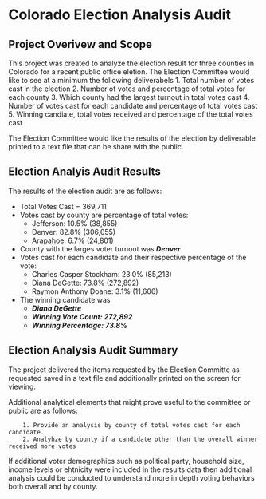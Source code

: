 #  **Colorado Election Analysis Audit**

## Project Overivew and Scope

This project was created to analyze the election result for three counties in Colorado for a recent public office eletion.  The Election Committee would like to see at a minimum the following deliverabels
        1. Total number of votes cast in the election
        2. Number of votes and percentage of total votes for each county
        3. Which county had the largest turnout in total votes cast
        4. Number of votes cast for each candidate and percentage of total votes cast
        5. Winning candiate, total votes received and percentage of the total votes cast

The Election Committee would like the results of the election by deliverable printed to a text file that can be share with the public.

## Election Analyis Audit Results

The results of the election audit are as follows:
- Total Votes Cast = 369,711
- Votes cast by county are percentage of total votes:
    + Jefferson: 10.5% (38,855)
    + Denver: 82.8% (306,055)
    + Arapahoe: 6.7% (24,801)
- County with the larges voter turnout was ***Denver***
- Votes cast for each candidate and their respective percentage of the vote:
    * Charles Casper Stockham: 23.0% (85,213)
    * Diana DeGette: 73.8% (272,892)
    * Raymon Anthony Doane: 3.1% (11,606)
- The winning candidate was
    * ***Diana DeGette***
    * ***Winning Vote Count: 272,892***
    * ***Winning Percentage: 73.8%***

## Election Analysis Audit Summary

The project delivered the items requested by the Election Committe as requested saved in a text file and additionally printed on the screen for viewing.  

Additional analytical elements that might prove useful to the committee or public are as follows:

        1. Provide an analysis by county of total votes cast for each candidate.
        2. Analyhze by county if a candidate other than the overall winner received more votes 

If additional voter demographics such as political party, household size, income levels or ehtnicity were included in the results data then additional analysis could be conducted to understand more in depth voting behaviors both overall and by county.
